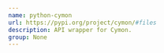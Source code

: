 ```yaml
---
name: python-cymon
url: https://pypi.org/project/cymon/#files
description: API wrapper for Cymon.
group: None
---
```

